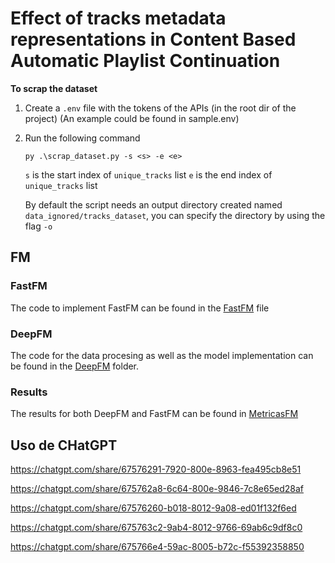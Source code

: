 # Effect of tracks metadata representations in Content Based Automatic Playlist Continuation

**To scrap the dataset**
1. Create a `.env` file with the tokens of the APIs (in the root dir of the project) (An example could be found in sample.env)
2. Run the following command
    ```
    py .\scrap_dataset.py -s <s> -e <e>
    ```

    `s` is the start index of `unique_tracks` list
    `e` is the end index of `unique_tracks` list

    By default the script needs an output directory created named `data_ignored/tracks_dataset`, you can specify the directory by using the flag `-o`

## FM

### FastFM

The code to implement FastFM can be found in the [FastFM](./FastFM.ipynb) file

### DeepFM

The code for the data procesing as well as the model implementation can be found in the [DeepFM](./DeepFM/) folder.

### Results

The results for both DeepFM and FastFM can be found in [MetricasFM](./Metricas%20FM.ipynb)

## Uso de CHatGPT
https://chatgpt.com/share/67576291-7920-800e-8963-fea495cb8e51

https://chatgpt.com/share/675762a8-6c64-800e-9846-7c8e65ed28af

https://chatgpt.com/share/67576260-b018-8012-9a08-ed01f132f6ed

https://chatgpt.com/share/675763c2-9ab4-8012-9766-69ab6c9df8c0

https://chatgpt.com/share/675766e4-59ac-8005-b72c-f55392358850